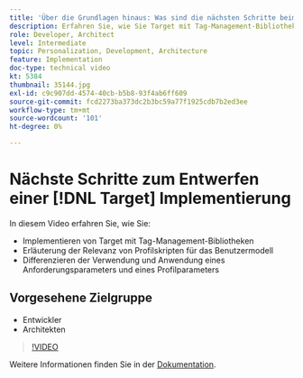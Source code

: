 ```yaml
---
title: 'Über die Grundlagen hinaus: Was sind die nächsten Schritte beim Entwerfen einer Target-Implementierung?'
description: Erfahren Sie, wie Sie Target mit Tag-Management-Bibliotheken implementieren. Erfahren Sie mehr über die Relevanz von Profilskripten für das Benutzermodell und darüber, wie Sie die Verwendung und Anwendung eines Anforderungsparameters und eines Profilparameters unterscheiden können.
role: Developer, Architect
level: Intermediate
topic: Personalization, Development, Architecture
feature: Implementation
doc-type: technical video
kt: 5384
thumbnail: 35144.jpg
exl-id: c9c907dd-4574-40cb-b5b8-93f4ab6ff609
source-git-commit: fcd2273ba373dc2b3bc59a77f1925cdb7b2ed3ee
workflow-type: tm+mt
source-wordcount: '101'
ht-degree: 0%

---
```


# Nächste Schritte zum Entwerfen einer [!DNL Target] Implementierung

In diesem Video erfahren Sie, wie Sie:

* Implementieren von Target mit Tag-Management-Bibliotheken
* Erläuterung der Relevanz von Profilskripten für das Benutzermodell
* Differenzieren der Verwendung und Anwendung eines Anforderungsparameters und eines Profilparameters

## Vorgesehene Zielgruppe

* Entwickler
* Architekten

>[!VIDEO](https://video.tv.adobe.com/v/35144/?quality=12)

Weitere Informationen finden Sie in der [Dokumentation](https://experienceleague.adobe.com/docs/target/using/implement-target/implementing-target.html?lang=en).
